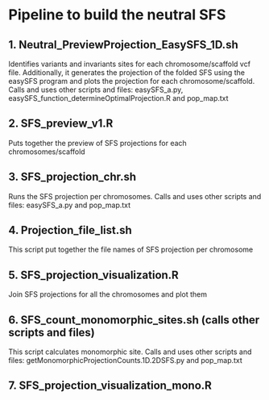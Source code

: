 # Pipeline to build the neutral SFS

## 1. Neutral_PreviewProjection_EasySFS_1D.sh
Identifies variants and invariants sites for each chromosome/scaffold vcf file. Additionally, it generates the projection of the folded SFS using the easySFS program and plots the projection for each chromosome/scaffold. Calls and uses other scripts and files: easySFS_a.py, easySFS_function_determineOptimalProjection.R and pop_map.txt
  
## 2. SFS_preview_v1.R
Puts together the preview of SFS projections for each chromosomes/scaffold

## 3. SFS_projection_chr.sh
Runs the SFS projection per chromosomes. Calls and uses other scripts and files: easySFS_a.py and pop_map.txt
  
## 4. Projection_file_list.sh
This script put together the file names of SFS projection per chromosome

## 5. SFS_projection_visualization.R
Join SFS projections for all the chromosomes and plot them

## 6. SFS_count_monomorphic_sites.sh (calls other scripts and files)
This script calculates monomorphic site. Calls and uses other scripts and files: getMonomorphicProjectionCounts.1D.2DSFS.py and pop_map.txt
  
## 7. SFS_projection_visualization_mono.R



